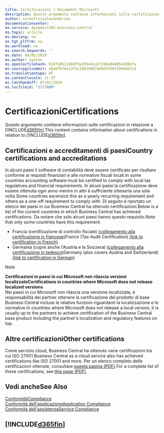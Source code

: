 ```yaml
---
title: Certificazioni | Documenti Microsoft
description: Questo argomento contiene informazioni sulle certificazioni in relazione a Business Central.
author: sorenfriisalexandersen
documentationcenter: ''
ms.service: dynamics365-business-central
ms.topic: article
ms.devlang: na
ms.tgt_pltfrm: na
ms.workload: na
ms.search.keywords: ''
ms.date: 04/01/2019
ms.author: soalex
ms.openlocfilehash: b18fa9511d8d79a2954dca57250a04905e5d0efa
ms.sourcegitcommit: e8abfb78e13f3c29035087b09d7930f2950ab7a3
ms.translationtype: HT
ms.contentlocale: it-IT
ms.lasthandoff: 07/01/2019
ms.locfileid: "1717609"
---
```

# <a name="certifications"></a><span data-ttu-id="e2d9f-103">Certificazioni</span><span class="sxs-lookup"><span data-stu-id="e2d9f-103">Certifications</span></span>  
<span data-ttu-id="e2d9f-104">Questo argomento contiene informazioni sulle certificazioni in relazione a [!INCLUDE[d365fin](../includes/d365fin_md.md)].</span><span class="sxs-lookup"><span data-stu-id="e2d9f-104">This content contains information about certifications in relation to [!INCLUDE[d365fin](../includes/d365fin_md.md)].</span></span>  

## <a name="country-certifications-and-accreditations"></a><span data-ttu-id="e2d9f-105">Certificazioni e accreditamenti di paesi</span><span class="sxs-lookup"><span data-stu-id="e2d9f-105">Country certifications and accreditations</span></span>
<span data-ttu-id="e2d9f-106">In alcuni paesi il software di contabilità deve essere certificato per risultare conforme ai requisiti finanziari e alle normative fiscali locali.</span><span class="sxs-lookup"><span data-stu-id="e2d9f-106">In some countries accounting software must be certified to comply with local tax regulatives and financial requirements.</span></span> <span data-ttu-id="e2d9f-107">In alcuni paesi la certificazione deve essere ottenuta ogni anno mentre in altri è sufficiente ottenerla una sola volta.</span><span class="sxs-lookup"><span data-stu-id="e2d9f-107">Some countries excersice this as a yearly recurring requirement and others as a one-off requirement to comply with.</span></span> <span data-ttu-id="e2d9f-108">Di seguito è riportato un elenco dei paesi in cui Business Central ha ottenuto certificazioni.</span><span class="sxs-lookup"><span data-stu-id="e2d9f-108">Below is a list of the current countries in which Business Central has achieved certifications.</span></span> <span data-ttu-id="e2d9f-109">Da notare che solo alcuni paesi hanno questo requisito.</span><span class="sxs-lookup"><span data-stu-id="e2d9f-109">Note that only some countries have this requirement.</span></span>  
- <span data-ttu-id="e2d9f-110">Francia (certificazione di controllo fiscale) [(collegamento alla certificazione in francese)](https://services.infocert.org/certificats/CERTIF-07-181-R16.pdf)</span><span class="sxs-lookup"><span data-stu-id="e2d9f-110">France (Tax Audit Certification) [(link to certification in French)](https://services.infocert.org/certificats/CERTIF-07-181-R16.pdf)</span></span> 
- <span data-ttu-id="e2d9f-111">Germania (copre anche l'Austria e la Svizzera) [(collegamento alla certificazione in tedesco)](https://www.bdo.de/de-de/themen/softwarebescheinungen/bdo/microsoft-dynamics-365-business-central)</span><span class="sxs-lookup"><span data-stu-id="e2d9f-111">Germany (also covers Austria and Switzerland) [(link to certification in German)](https://www.bdo.de/de-de/themen/softwarebescheinungen/bdo/microsoft-dynamics-365-business-central)</span></span>

> [!NOTE]  
>  <span data-ttu-id="e2d9f-112">**Certificazioni in paesi in cui Microsoft non rilascia versioni localizzate**</span><span class="sxs-lookup"><span data-stu-id="e2d9f-112">**Certifications in countries where Microsoft does not release localized versions**</span></span>  
> <span data-ttu-id="e2d9f-113">Nei paesi in cui Microsoft non rilascia una versione localizzata, è responsabilità dei partner ottenere la certificazione del prodotto di base Business Central incluse le relative funzioni riguardanti la localizzazione e le normative.</span><span class="sxs-lookup"><span data-stu-id="e2d9f-113">In countries where Microsoft does not release a local version, it is usually up to the partners to achieve certification of the Business Central base product including the partner's localization and regulatory features on top.</span></span>

## <a name="other-certifications"></a><span data-ttu-id="e2d9f-114">Altre certificazioni</span><span class="sxs-lookup"><span data-stu-id="e2d9f-114">Other certifications</span></span>  
<span data-ttu-id="e2d9f-115">Come servizio cloud, Business Central ha ottenuto varie certificazioni tra cui ISO 27001.</span><span class="sxs-lookup"><span data-stu-id="e2d9f-115">Business Central as a cloud service also has achieved certifications like ISO 27001 and more.</span></span> <span data-ttu-id="e2d9f-116">Per un elenco completo delle certificazioni ottenute, consultare [questa pagina (PDF)](https://aka.ms/d365-compliance-list).</span><span class="sxs-lookup"><span data-stu-id="e2d9f-116">For a complete list of these certifications, see [this page (PDF)](https://aka.ms/d365-compliance-list).</span></span>

## <a name="see-also"></a><span data-ttu-id="e2d9f-117">Vedi anche</span><span class="sxs-lookup"><span data-stu-id="e2d9f-117">See Also</span></span>  
[<span data-ttu-id="e2d9f-118">Conformità</span><span class="sxs-lookup"><span data-stu-id="e2d9f-118">Compliance</span></span>](compliance-overview.md)  
[<span data-ttu-id="e2d9f-119">Conformità dell'applicazione</span><span class="sxs-lookup"><span data-stu-id="e2d9f-119">Application Compliance</span></span>](compliance-application-compliance.md)  
[<span data-ttu-id="e2d9f-120">Conformità dell'assistenza</span><span class="sxs-lookup"><span data-stu-id="e2d9f-120">Service Compliance</span></span>](compliance-service-compliance.md)  

 ## [!INCLUDE[d365fin](../includes/free_trial_md.md)]  
 
